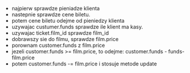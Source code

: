 * najpierw sprawdze pieniadze klienta
* nastepnie sprawdze cene biletu.
* potem cene biletu odejme od pieniedzy klienta
* uzywajac custumer.funds sprawdze ile klient ma kasy.
* uzywajac ticket.film_id sprawdze film_id
* dobrawszy sie do filmu, sprawdze film.price
* porownam customer.funds z film.price
* jezeli customer.funds >= film.price, to odejme: customer.funds - funds-film.price
* potem customer.funds -= film.price i stosuje metode update
